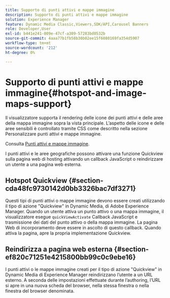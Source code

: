 ```yaml
---
title: Supporto di punti attivi e mappe immagine
description: Supporto di punti attivi e mappe immagine
solution: Experience Manager
feature: Dynamic Media Classic,Viewers,SDK/API,Carousel Banners
role: Developer,User
exl-id: b441e241-809e-47cf-a309-57283bd0532b
source-git-commit: 4aaa77b1fb58b30b02ee15f6080169fa354d5907
workflow-type: tm+mt
source-wordcount: '212'
ht-degree: 0%

---
```


# Supporto di punti attivi e mappe immagine{#hotspot-and-image-maps-support}

Il visualizzatore supporta il rendering delle icone dei punti attivi e delle aree della mappa immagine sopra la vista principale. L’aspetto delle icone e delle aree sensibili è controllato tramite CSS come descritto nella sezione Personalizzare punti attivi e mappe immagine.

Consulta [Punti attivi e mappe immagine](../../c-html5-aem-asset-viewers/c-html5-aem-carousel/c-html5-aem-carousel-customizingviewer/r-html5-aem-carousel-customize-hotspots-imagemaps.md#reference-2ac3cc414ef2467390bf53145f1d8d74).

I punti attivi e le aree geografiche possono attivare una funzione Quickview sulla pagina web di hosting attivando un callback JavaScript o reindirizzare un utente a una pagina web esterna.

## Hotspot Quickview {#section-cda48fc9730142d0bb3326bac7df3271}

Questi tipi di punti attivi o mappe immagine devono essere creati utilizzando il tipo di azione &quot;Quickview&quot; in Dynamic Media, di Adobe Experience Manager. Quando un utente attiva un punto attivo o una mappa immagine, il visualizzatore esegue `quickViewActivate` Callback JavaScript e trasmissione dei dati del punto attivo o della mappa immagine. La pagina Web di incorporamento deve essere in ascolto di questo callback. Quando attiva la pagina, apre la propria implementazione Quickview.

## Reindirizza a pagina web esterna {#section-ef820c71251e4215800bb99c0c9ebe16}

I punti attivi o le mappe immagine creati per il tipo di azione &quot;Quickview&quot; in Dynamic Media di Experience Manager reindirizzano l’utente a un URL esterno. A seconda delle impostazioni effettuate durante l’authoring, l’URL si apre in una nuova scheda del browser, nella stessa finestra o nella finestra del browser denominata.
